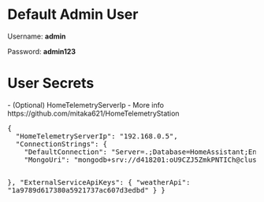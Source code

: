 <h1>Default Admin User</h1>
<p>Username: <b>admin</b></p>
<p>Password: <b>admin123</b></p>
<h1>User Secrets</h1>
<p>- (Optional) HomeTelemetryServerIp - More info https://github.com/mitaka621/HomeTelemetryStation</p>
<pre>
{
  "HomeTelemetryServerIp": "192.168.0.5",
  "ConnectionStrings": {
    "DefaultConnection": "Server=.;Database=HomeAssistant;Encrypt=True;Integrated Security=True;TrustServerCertificate=True",
    "MongoUri": "mongodb+srv://d418201:oU9CZJ5ZmkPNTICh@cluster0.nfrcbmt.mongodb.net/?retryWrites=true&w=majority&appName=Cluster0",
    
  },
  "ExternalServiceApiKeys": {
    "weatherApi": "1a9789d617380a5921737ac607d3edbd"
  }
}
</pre>
